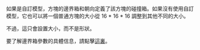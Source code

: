 如果是自訂模型，方塊的邊界箱和朝向定義了該方塊的碰撞箱。如果沒有使用自訂模型，它也可以將一個普通方塊的大小從 16 * 16 * 16 調整到其他不同的大小。

不過，這只會設置大小，而不是形狀。

要了解邊界箱參數的具體信息，請點擊[這裏](https://mcreator.net/wiki/block-dimensions-and-bonding-box)。
